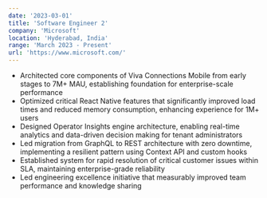 ```yaml
---
date: '2023-03-01'
title: 'Software Engineer 2'
company: 'Microsoft'
location: 'Hyderabad, India'
range: 'March 2023 - Present'
url: 'https://www.microsoft.com/'
---
```


- Architected core components of Viva Connections Mobile from early stages to 7M+ MAU, establishing foundation for enterprise-scale performance
- Optimized critical React Native features that significantly improved load times and reduced memory consumption, enhancing experience for 1M+ users
- Designed Operator Insights engine architecture, enabling real-time analytics and data-driven decision making for tenant administrators
- Led migration from GraphQL to REST architecture with zero downtime, implementing a resilient pattern using Context API and custom hooks
- Established system for rapid resolution of critical customer issues within SLA, maintaining enterprise-grade reliability
- Led engineering excellence initiative that measurably improved team performance and knowledge sharing
